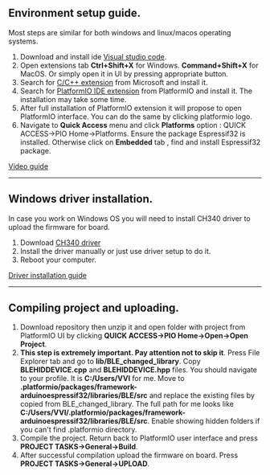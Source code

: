
## Environment setup guide.

Most steps are similar for both windows and linux/macos operating systems.

1. Download and install ide [Visual studio code](https://code.visualstudio.com/).
2. Open extensions tab **Ctrl+Shift+X** for Windows. **Command+Shift+X** for MacOS. Or simply open it in UI by pressing appropriate  button.
3. Search for [C/C++ extension](https://marketplace.visualstudio.com/items?itemName=ms-vscode.cpptools) from Microsoft and install it.
4. Search for [PlatformIO IDE extension](https://marketplace.visualstudio.com/items?itemName=platformio.platformio-ide) from PlatformIO and install it. The installation may take some time.
5. After full installation of PlatformIO extension it will propose to open PlatformIO interface. You can do the same by clicking platformio logo.
6. Navigate to **Quick Access** menu and click **Platforms** option : QUICK ACCESS->PIO Home->Platforms. Ensure the package Espressif32 is installed. Otherwise click on  **Embedded** tab , find and install Espressif32 package.

[Video guide](https://www.youtube.com/watch?v=K-9oDE0-XsE)

---

## Windows driver installation.

In case you work on Windows OS you will need to install CH340 driver to upload the firmware for board. 

1. Download [CH340 driver](https://www.wch.cn/downloads/CH341SER_EXE.html)
2. Install the driver manually or just use driver setup to do it.
3. Reboot your computer.

[Driver installation guide](https://electropeak.com/learn/how-to-install-ch340-driver/)

---

## Compiling project and uploading.

1. Download repository then unzip it and open folder with project from PlatformIO UI by clicking **QUICK ACCESS->PIO Home->Open->Open Project**.
2. **This step is extremely important. Pay attention not to skip it**. Press File Explorer tab and go to **lib/BLE_changed_library**. Copy **BLEHIDDEVICE.cpp** and **BLEHIDDEVICE.hpp** files. You should navigate to your profile. It is **C:/Users/VVI** for me. Move to **.platformio/packages/framework-arduinoespressif32/libraries/BLE/src** and replace the existing files by copied from BLE_changed_library. The full path for me looks like **C:/Users/VVI/.platformio/packages/framework-arduinoespressif32/libraries/BLE/src**. Enable showing hidden folders if you can't find .platformio directory.
3. Compile the project. Return back to PlatformIO user interface and press **PROJECT TASKS->General->Build**.
4. After successful compilation upload the firmware on board. Press **PROJECT TASKS->General->UPLOAD**.
